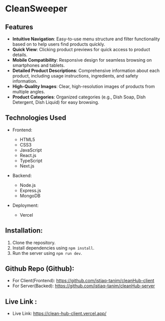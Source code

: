 ﻿# CleanSweeper

## Features

- **Intuitive Navigation**: Easy-to-use menu structure and filter functionality based on to help users find products quickly.
- **Quick View**: Clicking product previews for quick access to product details.
- **Mobile Compatibility**: Responsive design for seamless browsing on smartphones and tablets.
- **Detailed Product Descriptions**: Comprehensive information about each product, including usage instructions, ingredients, and safety information.
- **High-Quality Images**: Clear, high-resolution images of products from multiple angles.
- **Product Categories**: Organized categories (e.g., Dish Soap, Dish Detergent, Dish Liquid) for easy browsing.

## Technologies Used

- Frontend:

  - HTML5
  - CSS3
  - JavaScript
  - React.js
  - TypeScript
  - Next.js

- Backend:

  - Node.js
  - Express.js
  - MongoDB

- Deployment:
  - Vercel

## Installation:

1. Clone the repository.
2. Install dependencies using `npm install`.
3. Run the server using `npm run dev`.

## Github Repo (Github):

- For Client(Frontend): https://github.com/istiaq-tanim/cleanHub-client
- For Server(Backed): https://github.com/istiaq-tanim/cleanHub-server

## Live Link :

- Live Link: https://clean-hub-client.vercel.app/
